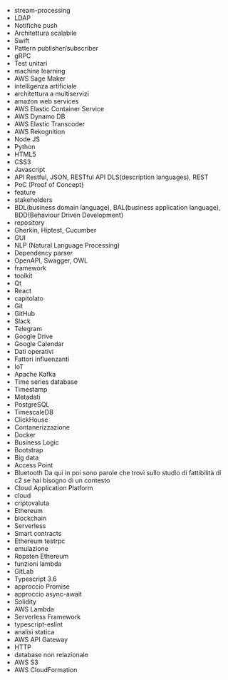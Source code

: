 - stream-processing
- LDAP
- Notifiche push
- Architettura scalabile
- Swift
- Pattern publisher/subscriber
- gRPC
- Test unitari
- machine learning
- AWS Sage Maker
- intelligenza artificiale
- architettura a multiservizi
- amazon web services
- AWS Elastic Container Service
- AWS Dynamo DB
- AWS Elastic Transcoder
- AWS Rekognition
- Node JS
- Python
- HTML5
- CSS3
- Javascript
- API Restful, JSON, RESTful API DLS(description languages), REST 
- PoC (Proof of Concept)
- feature
- stakeholders
- BDL(business domain language), BAL(business application language), BDD(Behaviour Driven Development)
- repository
- Gherkin, Hiptest, Cucumber
- GUI
- NLP (Natural Language Processing)
- Dependency parser
- OpenAPI, Swagger, OWL
- framework
- toolkit
- Qt
- React
- capitolato
- Git
- GitHub
- Slack
- Telegram
- Google Drive
- Google Calendar
- Dati operativi
- Fattori influenzanti
- IoT
- Apache Kafka
- Time series database
- Timestamp
- Metadati
- PostgreSQL
- TimescaleDB
- ClickHouse
- Contanerizzazione
- Docker
- Business Logic
- Bootstrap
- Big data
- Access Point
- Bluetooth
Da qui in poi sono parole che trovi sullo studio di fattibilità di c2 se hai bisogno di un contesto
- Cloud Application Platform
- cloud
- criptovaluta
- Ethereum
- blockchain
- Serverless
- Smart contracts
- Ethereum testrpc
- emulazione
- Ropsten Ethereum
- funzioni lambda
- GitLab
- Typescript 3.6
- approccio Promise
- approccio async-await
- Solidity
- AWS Lambda
- Serverless Framework
- typescript-eslint
- analisi statica
- AWS API Gateway
- HTTP
- database non relazionale
- AWS S3
- AWS CloudFormation